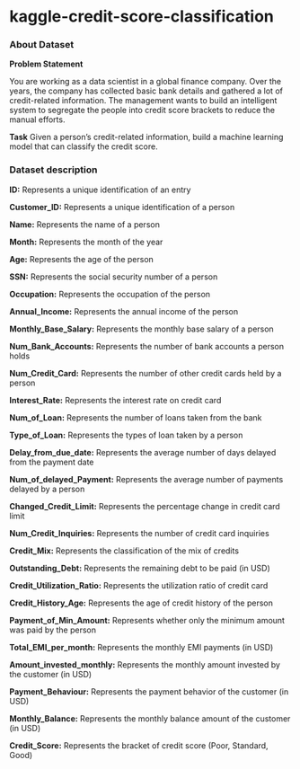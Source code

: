 # kaggle-credit-score-classification
### About Dataset
**Problem Statement**

You are working as a data scientist in a global finance company. Over the years, the company has collected basic bank details and gathered a lot of credit-related information. The management wants to build an intelligent system to segregate the people into credit score brackets to reduce the manual efforts.

**Task**
Given a person’s credit-related information, build a machine learning model that can classify the credit score.

### Dataset description

**ID:** Represents a unique identification of an entry

**Customer_ID:** Represents a unique identification of a person

**Name:** Represents the name of a person

**Month:** Represents the month of the year

**Age:** Represents the age of the person

**SSN:** Represents the social security number of a person

**Occupation:** Represents the occupation of the person

**Annual_Income:** Represents the annual income of the person

**Monthly_Base_Salary:** Represents the monthly base salary of a person

**Num_Bank_Accounts:** Represents the number of bank accounts a person holds

**Num_Credit_Card:** Represents the number of other credit cards held by a person

**Interest_Rate:** Represents the interest rate on credit card

**Num_of_Loan:** Represents the number of loans taken from the bank

**Type_of_Loan:** Represents the types of loan taken by a person

**Delay_from_due_date:** Represents the average number of days delayed from the payment date

**Num_of_delayed_Payment:** Represents the average number of payments delayed by a person

**Changed_Credit_Limit:** Represents the percentage change in credit card limit

**Num_Credit_Inquiries:** Represents the number of credit card inquiries

**Credit_Mix:** Represents the classification of the mix of credits

**Outstanding_Debt:** Represents the remaining debt to be paid (in USD)

**Credit_Utilization_Ratio:** Represents the utilization ratio of credit card

**Credit_History_Age:** Represents the age of credit history of the person

**Payment_of_Min_Amount:** Represents whether only the minimum amount was paid by the person

**Total_EMI_per_month:** Represents the monthly EMI payments (in USD)

**Amount_invested_monthly:** Represents the monthly amount invested by the customer (in USD)

**Payment_Behaviour:** Represents the payment behavior of the customer (in USD)

**Monthly_Balance:** Represents the monthly balance amount of the customer (in USD)

**Credit_Score:** Represents the bracket of credit score (Poor, Standard, Good)
